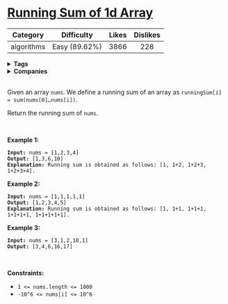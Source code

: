 # [Running Sum of 1d Array](https://leetcode.com/problems/running-sum-of-1d-array/description/)

| Category | Difficulty | Likes | Dislikes |
| :------: | :--------: | :---: | :------: |
| algorithms | Easy (89.62%) | 3866 | 228 |

<details>
  <summary><strong>Tags</strong></summary>

  

</details>

<details>
  <summary><strong>Companies</strong></summary>

  

</details>
<br />
<p>Given an array <code>nums</code>. We define a running sum of an array as&nbsp;<code>runningSum[i] = sum(nums[0]&hellip;nums[i])</code>.</p>

<p>Return the running sum of <code>nums</code>.</p>

<p>&nbsp;</p>
<p><strong>Example 1:</strong></p>

<pre><code><strong>Input:</strong> nums = [1,2,3,4]
<strong>Output:</strong> [1,3,6,10]
<strong>Explanation:</strong> Running sum is obtained as follows: [1, 1+2, 1+2+3, 1+2+3+4].</code></pre>

<p><strong>Example 2:</strong></p>

<pre><code><strong>Input:</strong> nums = [1,1,1,1,1]
<strong>Output:</strong> [1,2,3,4,5]
<strong>Explanation:</strong> Running sum is obtained as follows: [1, 1+1, 1+1+1, 1+1+1+1, 1+1+1+1+1].</code></pre>

<p><strong>Example 3:</strong></p>

<pre><code><strong>Input:</strong> nums = [3,1,2,10,1]
<strong>Output:</strong> [3,4,6,16,17]</code></pre>

<p>&nbsp;</p>
<p><strong>Constraints:</strong></p>

<ul>
  <li><code>1 &lt;= nums.length &lt;= 1000</code></li>
  <li><code>-10^6&nbsp;&lt;= nums[i] &lt;=&nbsp;10^6</code></li>
</ul>
